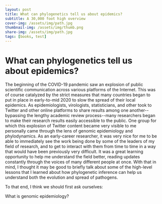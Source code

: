 ```yaml
---
layout: post
title: What can phylogenetics tell us about epidemics?
subtitle: A 30,000 foot high overview
cover-img: /assets/img/path.jpg
thumbnail-img: /assets/img/thumb.png
share-img: /assets/img/path.jpg
tags: [books, test]
---
```


# What can phylogenetics tell us about epidemics?

The beginning of the COVID-19 pandemic saw an explosion of public scientific communication across various platforms of the Internet.
This was of course catalyzed by the strict measures that many countries began to put in place in early-to-mid 2020 to slow the spread of their local epidemics.
As epidemiologists, virologists, statisticians, and other took to Twitter and other online platforms to share results among one another--bypassing the lengthy academic review process--many researchers began to make their research results easily accessible to the public.
One group for which this explosion of Twitter content became very visible to me personally came through the lens of genomic epidemiology and phylodynamics.
As an early-career researcher, it was very nice for me to be able to immediately see the work being done by some of the leaders of my field of research, and to get to interact with them from time to time in a way that would have been previously very difficult.
It was a great learning opportunity to help me understand the field better, reading updates constantly through the voices of many different people at once.
With that in mind, I thought it may be good to briefly talk about some of the high-level lessons that I learned about how phylogenetic inference can help us understand both the evolution and spread of pathogens.

To that end, I think we should first ask ourselves:

What is genomic epidemiology?



